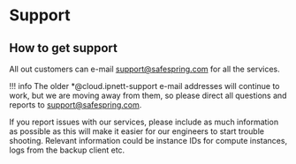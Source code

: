 # Support

## How to get support

All out customers can e-mail support@safespring.com for all the services.

!!! info
    The older *@cloud.ipnett-support e-mail addresses will continue to work,
    but we are moving away from them, so please direct all questions and
    reports to support@safespring.com.

If you report issues with our services, please include as much information as
possible as this will make it easier for our engineers to start trouble
shooting. Relevant information could be instance IDs for compute instances, logs
from the backup client etc.
